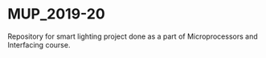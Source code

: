 # MUP_2019-20
Repository for smart lighting project done as a part of Microprocessors and Interfacing course.
